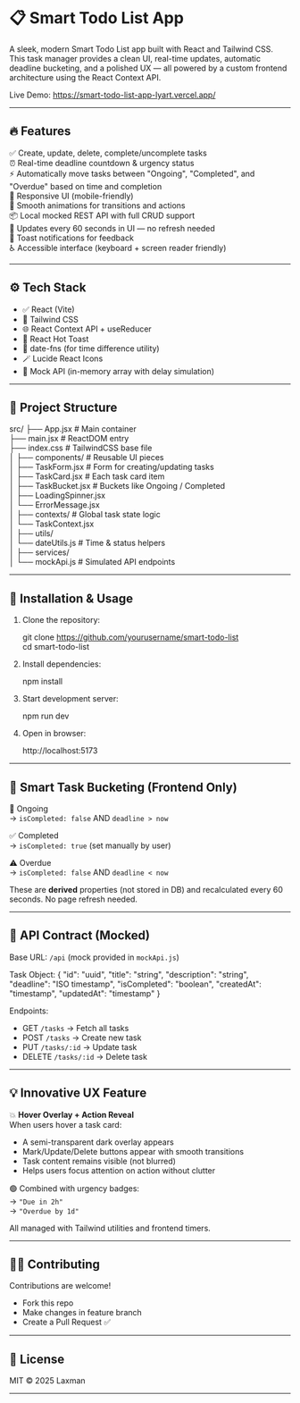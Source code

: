 # 📋 Smart Todo List App

A sleek, modern Smart Todo List app built with React and Tailwind CSS. This task manager provides a clean UI, real-time updates, automatic deadline bucketing, and a polished UX — all powered by a custom frontend architecture using the React Context API.

Live Demo: https://smart-todo-list-app-lyart.vercel.app/

---

## 🔥 Features

✅ Create, update, delete, complete/uncomplete tasks  
⏰ Real-time deadline countdown & urgency status  
⚡ Automatically move tasks between "Ongoing", "Completed", and "Overdue" based on time and completion  
📱 Responsive UI (mobile-friendly)  
🚀 Smooth animations for transitions and actions  
📦 Local mocked REST API with full CRUD support  
🔁 Updates every 60 seconds in UI — no refresh needed  
💬 Toast notifications for feedback  
♿ Accessible interface (keyboard + screen reader friendly)

---

## ⚙️ Tech Stack

- ✅ React (Vite)
- 🎨 Tailwind CSS
- 🌐 React Context API + useReducer
- 🍞 React Hot Toast
- 🧠 date-fns (for time difference utility)
- 🪄 Lucide React Icons
- 🧪 Mock API (in-memory array with delay simulation)

---

## 📁 Project Structure

src/
├── App.jsx                # Main container  
├── main.jsx               # ReactDOM entry  
├── index.css              # TailwindCSS base file  
│
├── components/            # Reusable UI pieces  
│   ├── TaskForm.jsx       # Form for creating/updating tasks  
│   ├── TaskCard.jsx       # Each task card item  
│   ├── TaskBucket.jsx     # Buckets like Ongoing / Completed  
│   ├── LoadingSpinner.jsx  
│   └── ErrorMessage.jsx  
│
├── contexts/              # Global task state logic  
│   └── TaskContext.jsx  
│
├── utils/  
│   └── dateUtils.js       # Time & status helpers  
│
├── services/  
│   └── mockApi.js         # Simulated API endpoints  

---

## 🚀 Installation & Usage

1. Clone the repository:

   git clone https://github.com/yourusername/smart-todo-list  
   cd smart-todo-list

2. Install dependencies:

   npm install

3. Start development server:

   npm run dev

4. Open in browser:

   http://localhost:5173

---

## 🧠 Smart Task Bucketing (Frontend Only)

🚧 Ongoing  
→ `isCompleted: false` AND `deadline > now`  

✅ Completed  
→ `isCompleted: true` (set manually by user)  

⚠️ Overdue  
→ `isCompleted: false` AND `deadline < now`  

These are **derived** properties (not stored in DB) and recalculated every 60 seconds. No page refresh needed.

---

## 🎯 API Contract (Mocked)

Base URL: `/api` (mock provided in `mockApi.js`)

Task Object:
{
"id": "uuid",
"title": "string",
"description": "string",
"deadline": "ISO timestamp",
"isCompleted": "boolean",
"createdAt": "timestamp",
"updatedAt": "timestamp"
}


Endpoints:

- GET `/tasks` → Fetch all tasks  
- POST `/tasks` → Create new task  
- PUT `/tasks/:id` → Update task  
- DELETE `/tasks/:id` → Delete task

---

## 💡 Innovative UX Feature

💥 **Hover Overlay + Action Reveal**  
When users hover a task card:

- A semi-transparent dark overlay appears
- Mark/Update/Delete buttons appear with smooth transitions
- Task content remains visible (not blurred)
- Helps users focus attention on action without clutter

🟢 Combined with urgency badges:  
→ `"Due in 2h"`  
→ `"Overdue by 1d"`  

All managed with Tailwind utilities and frontend timers.

---

## 🧑‍💻 Contributing

Contributions are welcome!
- Fork this repo
- Make changes in feature branch
- Create a Pull Request ✅



---

## 📃 License

MIT © 2025 Laxman

---

